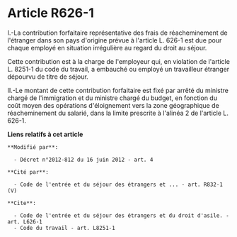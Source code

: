# Article R626-1

I.-La contribution forfaitaire représentative des frais de réacheminement de l'étranger dans son pays d'origine prévue à
l'article L. 626-1 est due pour chaque employé en situation irrégulière au regard du droit au séjour. 

Cette contribution est à la charge de l'employeur qui, en violation de l'article L. 8251-1 du code du travail, a embauché ou
employé un travailleur étranger dépourvu de titre de séjour. 

II.-Le montant de cette contribution forfaitaire est fixé par arrêté du ministre chargé de l'immigration et du ministre
chargé du budget, en fonction du coût moyen des opérations d'éloignement vers la zone géographique de réacheminement du
salarié, dans la limite prescrite à l'alinéa 2 de l'article L. 626-1.

**Liens relatifs à cet article**

	**Modifié par**:

	  - Décret n°2012-812 du 16 juin 2012 - art. 4

	**Cité par**:

	  - Code de l'entrée et du séjour des étrangers et ... - art. R832-1 (V)

	**Cite**:

	  - Code de l'entrée et du séjour des étrangers et du droit d'asile. - art. L626-1
	  - Code du travail - art. L8251-1
